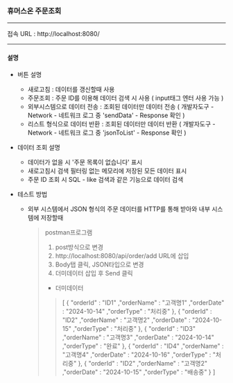 ### 휴머스온 주문조회
---
접속 URL : http://localhost:8080/
- - -
#### 설명
- 버튼 설명
  * 새로고침 : 데이터를 갱신할때 사용
  * 주문조회 : 주문 ID를 이용해 데이터 검색 시 사용 ( input태그 엔터 사용 가능 )
  * 외부시스템으로 데이터 전송 : 조회된 데이터만 데이터 전송 ( 개발자도구 - Network - 네트워크 로그 중 'sendData' - Response 확인 )
  * 리스트 형식으로 데이터 반환 : 조회된 데이터만 데이터 반환 ( 개발자도구 - Network - 네트워크 로그 중 'jsonToList' - Response 확인 )



- 데이터 조회 설명
  * 데이터가 없을 시 '주문 목록이 없습니다' 표시
  * 새로고침시 검색 필터링 없는 메모리에 저장된 모든 데이터 표시
  * 주문 ID 조회 시 SQL - like 검색과 같은 기능으로 데이터 검색
- 테스트 방법
  * 외부 시스템에서 JSON 형식의 주문 데이터를 HTTP를 통해 받아와 내부 시스템에 저장할때
    > postman프로그램
    > 1. post방식으로 변경
    > 2. http://localhost:8080/api/order/add URL에 삽입
    > 3. Body탭 클릭, JSON타입으로 변경
    > 4. 더미데이터 삽입 후 Send 클릭
    > * 더미데이터
    > >  [
    {
        "orderId" : "ID1"
        ,"orderName" : "고객명1"
        ,"orderDate" : "2024-10-14"
        ,"orderType" : "처리중"
    },
    {
        "orderId" : "ID2"
        ,"orderName" : "고객명2"
        ,"orderDate" : "2024-10-15"
        ,"orderType" : "처리중"
    },
    {
        "orderId" : "ID3"
        ,"orderName" : "고객명3"
        ,"orderDate" : "2024-10-14"
        ,"orderType" : "완료"
    },
    {
        "orderId" : "ID4"
        ,"orderName" : "고객명4"
        ,"orderDate" : "2024-10-16"
        ,"orderType" : "처리중"
    },
    {
        "orderId" : "ID2"
        ,"orderName" : "고객명2"
        ,"orderDate" : "2024-10-15"
        ,"orderType" : "배송중"
    }
]

